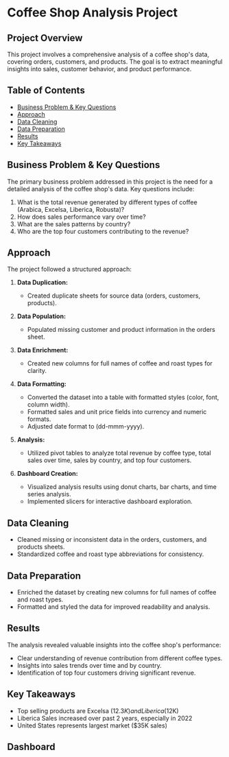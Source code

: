 # Coffee Shop Analysis Project

## Project Overview

This project involves a comprehensive analysis of a coffee shop's data, covering orders, customers, and products. The goal is to extract meaningful insights into sales, customer behavior, and product performance.

## Table of Contents

- [Business Problem & Key Questions](#business-problem--key-questions)
- [Approach](#approach)
- [Data Cleaning](#data-cleaning)
- [Data Preparation](#data-preparation)
- [Results](#results)
- [Key Takeaways](#key-takeaways)

## Business Problem & Key Questions

The primary business problem addressed in this project is the need for a detailed analysis of the coffee shop's data. Key questions include:

1. What is the total revenue generated by different types of coffee (Arabica, Excelsa, Liberica, Robusta)?
2. How does sales performance vary over time?
3. What are the sales patterns by country?
4. Who are the top four customers contributing to the revenue?

## Approach

The project followed a structured approach:

1. **Data Duplication:**
   - Created duplicate sheets for source data (orders, customers, products).

2. **Data Population:**
   - Populated missing customer and product information in the orders sheet.

3. **Data Enrichment:**
   - Created new columns for full names of coffee and roast types for clarity.

4. **Data Formatting:**
   - Converted the dataset into a table with formatted styles (color, font, column width).
   - Formatted sales and unit price fields into currency and numeric formats.
   - Adjusted date format to (dd-mmm-yyyy).

5. **Analysis:**
   - Utilized pivot tables to analyze total revenue by coffee type, total sales over time, sales by country, and top four customers.

6. **Dashboard Creation:**
   - Visualized analysis results using donut charts, bar charts, and time series analysis.
   - Implemented slicers for interactive dashboard exploration.

## Data Cleaning

- Cleaned missing or inconsistent data in the orders, customers, and products sheets.
- Standardized coffee and roast type abbreviations for consistency.

## Data Preparation

- Enriched the dataset by creating new columns for full names of coffee and roast types.
- Formatted and styled the data for improved readability and analysis.

## Results

The analysis revealed valuable insights into the coffee shop's performance:

- Clear understanding of revenue contribution from different coffee types.
- Insights into sales trends over time and by country.
- Identification of top four customers driving significant revenue.

## Key Takeaways

- Top selling products are Excelsa ($12.3K) and Liberica ($12K)
- Liberica Sales increased over past 2 years, especially in 2022
- United States represents largest market ($35K sales)

## Dashboard





